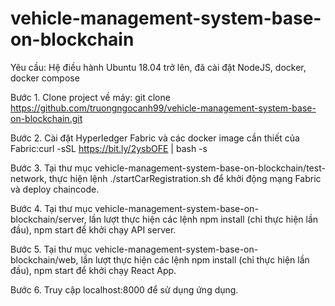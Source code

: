 # vehicle-management-system-base-on-blockchain
Yêu cầu: Hệ điều hành Ubuntu 18.04 trở lên, đã cài đặt NodeJS, docker, docker
compose

Bước 1. Clone project về máy:
git clone https://github.com/truongngocanh99/vehicle-management-system-base-on-blockchain.git

Bước 2. Cài đặt Hyperledger Fabric và các docker image cần thiết của Fabric:curl -sSL https://bit.ly/2ysbOFE | bash -s

Bước 3. Tại thư mục vehicle-management-system-base-on-blockchain/test-network, thực hiện lệnh ./startCarRegistration.sh để khởi động mạng Fabric và deploy
chaincode.

Bước 4. Tại thư mục vehicle-management-system-base-on-blockchain/server, lần
lượt thực hiện các lệnh npm install (chỉ thực hiện lần đầu), npm start để khởi chạy API
server.

Bước 5. Tại thư mục vehicle-management-system-base-on-blockchain/web, lần
lượt thực hiện các lệnh npm install (chỉ thực hiện lần đầu), npm start để khởi chạy React
App.

Bước 6. Truy cập localhost:8000 để sử dụng ứng dụng.
